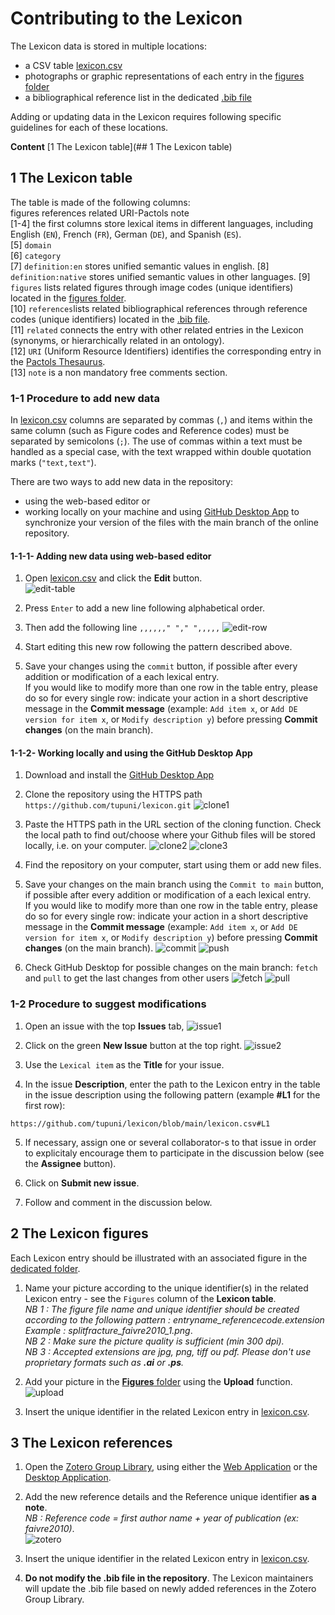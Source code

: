 # Contributing to the Lexicon
The Lexicon data is stored in multiple locations:
 - a CSV table [lexicon.csv](https://github.com/tupuni/lexicon/blob/main/lexicon.csv)
 - photographs or graphic representations of each entry in the [figures folder](https://github.com/tupuni/lexicon/blob/main/figures)
 - a bibliographical reference list in the dedicated [.bib file](https://github.com/tupuni/lexicon/blob/main/lexicon.bib)

Adding or updating data in the Lexicon requires following specific guidelines for each of these locations. 

**Content**
[1 The Lexicon table](## 1 The Lexicon table)

## 1 The Lexicon table
The table is made of the following columns:  
figures	references	related	URI-Pactols	note  
[1-4] the first columns store lexical items in different languages, including English (`EN`), French (`FR`), German (`DE`), and Spanish (`ES`).  
[5] `domain`  
[6] `category`  
[7] `definition:en` stores unified semantic values in english.
[8] `definition:native` stores unified semantic values in other languages.
[9] `figures` lists related figures through image codes (unique identifiers) located in the [figures folder](https://github.com/tupuni/lexicon/blob/main/figures).  
[10] `references`lists related bibliographical references through reference codes (unique identifiers) located in the [.bib file](https://github.com/tupuni/lexicon/blob/main/lexicon.bib).  
[11] `related` connects the entry with other related entries in the Lexicon (synonyms, or hierarchically related in an ontology).  
[12] `URI` (Uniform Resource Identifiers) identifies the corresponding entry in the [Pactols Thesaurus](https://pactols.frantiq.fr/).  
[13] `note` is a non mandatory free comments section.  


### 1-1 Procedure to add new data
In [lexicon.csv](https://github.com/tupuni/lexicon/blob/main/lexicon.csv) columns are separated by commas (`,`) and items within the same column (such as Figure codes and Reference codes) must be separated by semicolons (`;`). The use of commas within a text must be handled as a special case, with the text wrapped within double quotation marks (`"text,text"`).

There are two ways to add new data in the repository: 
- using the web-based editor
or
- working locally on your machine and using [GitHub Desktop App](https://github.com/apps/desktop) to synchronize your version of the files with the main branch of the online repository.

#### 1-1-1- Adding new data using web-based editor 

1) Open [lexicon.csv](https://github.com/tupuni/lexicon/blob/main/lexicon.csv) and click the **Edit** button.  
![edit-table](archives/edit-table.png) 

2) Press `Enter` to add a new line following alphabetical order.  

3) Then add the following line
   `,,,,,," "," ",,,,,`
![edit-row](archives/edit-row.png) 

5) Start editing this new row following the pattern described above.

6) Save your changes using the `commit` button, if possible after every addition or modification of a each lexical entry.  
If you would like to modify more than one row in the table entry, please do so for every single row: indicate your action in a short descriptive message in the **Commit message** (example: `Add item x`, or `Add DE version for item x`, or `Modify description y`) before pressing **Commit changes** (on the main branch).

#### 1-1-2- Working locally and using the GitHub Desktop App

1) Download and install the [GitHub Desktop App](https://github.com/apps/desktop)

2) Clone the repository using the HTTPS path `https://github.com/tupuni/lexicon.git`
![clone1](archives/clone1.png) 

3) Paste the HTTPS path in the URL section of the cloning function. Check the local path to find out/choose where your Github files will be stored locally, i.e. on your computer.
![clone2](archives/clone2.png)
![clone3](archives/clone3.png)

4) Find the repository on your computer, start using them or add new files.

5) Save your changes on the main branch using the `Commit to main` button, if possible after every addition or modification of a each lexical entry.  
If you would like to modify more than one row in the table entry, please do so for every single row: indicate your action in a short descriptive message in the **Commit message** (example: `Add item x`, or `Add DE version for item x`, or `Modify description y`) before pressing **Commit changes** (on the main branch).
![commit](archives/commit.png)
![push](archives/push.png)

6) Check GitHub Desktop for possible changes on the main branch: `fetch` and `pull` to get the last changes from other users
![fetch](archives/fetch.png)
![pull](archives/pull.png)

### 1-2 Procedure to suggest modifications
1) Open an issue with the top **Issues** tab, 
![issue1](archives/issue1.png) 

2) Click on the green **New Issue** button at the top right.
![issue2](archives/issue2.png) 

3) Use the `Lexical item` as the **Title** for your issue.  

4) In the issue **Description**, enter the path to the Lexicon entry in the table in the issue description using the following pattern (example **#L1** for the first row):
```
https://github.com/tupuni/lexicon/blob/main/lexicon.csv#L1
```

5) If necessary, assign one or several collaborator-s to that issue in order to explicitaly encourage them to participate in the discussion below (see the **Assignee** button).

7) Click on **Submit new issue**.

8) Follow and comment in the discussion below.

## 2 The Lexicon figures
Each Lexicon entry should be illustrated with an associated figure in the [dedicated folder](https://github.com/tupuni/lexicon/blob/main/figures).  

1) Name your picture according to the unique identifier(s) in the related Lexicon entry - see the `Figures` column of the **Lexicon table**.  
*NB 1 : The figure file name and unique identifier should be created according to the following pattern : entryname_referencecode.extension  
Example : splitfracture_faivre2010_1.png*.  
*NB 2 : Make sure the picture quality is sufficient (min 300 dpi).*  
*NB 3 : Accepted extensions are jpg, png, tiff ou pdf. Please don't use proprietary formats such as **.ai** or **.ps**.*

2) Add your picture in the [**Figures** folder](https://github.com/tupuni/lexicon/blob/main/figures) using the **Upload** function.
![upload](archives/upload.png) 

3) Insert the unique identifier in the related Lexicon entry in [lexicon.csv](https://github.com/tupuni/lexicon/blob/main/lexicon.csv).

## 3 The Lexicon references
1) Open the [Zotero Group Library](https://www.zotero.org/groups/5548572/lexicon), using either the [Web Application](https://www.zotero.org) or the [Desktop Application](https://www.zotero.org/support/installation).  

2) Add the new reference details and the Reference unique identifier **as a note**.  
*NB : Reference code = first author name + year of publication (ex: faivre2010)*.  
![zotero](archives/zotero.png) 

3) Insert the unique identifier in the related Lexicon entry in [lexicon.csv](https://github.com/tupuni/lexicon/blob/main/lexicon.csv).

4) **Do not modify the .bib file in the repository**. The Lexicon maintainers will update the .bib file based on newly added references in the Zotero Group Library.  
